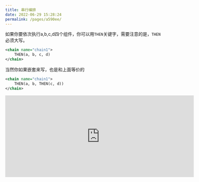 ```yaml
---
title: 串行编排
date: 2022-06-29 15:28:24
permalink: /pages/a590ee/
---
```


如果你要依次执行a,b,c,d四个组件，你可以用`THEN`关键字，需要注意的是，`THEN`必须大写。

```xml
<chain name="chain1">
    THEN(a, b, c, d)
</chain>
```

当然你如果嵌套来写，也是和上面等价的
```xml
<chain name="chain1">
    THEN(a, b, THEN(c, d))
</chain>
```

<iframe id="embed_dom" name="embed_dom" frameborder="0" style="display:block;width:600px; height:260px;" src="https://www.processon.com/embed/62bc84bce401fd07588ff8b1"></iframe>